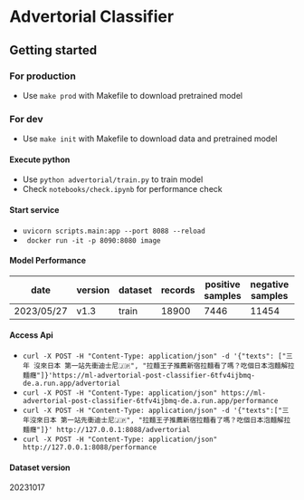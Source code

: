 # Advertorial Classifier


## Getting started

### For production

- Use `make prod` with Makefile to download pretrained model

### For dev

- Use `make init` with Makefile to download data and pretrained model

#### Execute python
- Use `python advertorial/train.py` to train model
- Check `notebooks/check.ipynb` for performance check

#### Start service
- `uvicorn scripts.main:app --port 8088 --reload`
- ` docker run -it -p 8090:8080 image`

#### Model Performance
|date|version|dataset|records|positive samples|negative samples|hit|miss|accuracy|miss rate|  
|--|--|--|--|--|--|--|--|--|--|   
|2023/05/27|v1.3|train|18900|7446|11454|18120|780|0.95873|0.04127|  

#### Access Api
- `curl -X POST -H "Content-Type: application/json" -d '{"texts": ["三年 沒來日本 第一站先衝迪士尼🇯🇵", "拉麵王子推薦新宿拉麵看了嗎？吃個日本泡麵解拉麵癮"]}'https://ml-advertorial-post-classifier-6tfv4ijbmq-de.a.run.app/advertorial`
- `curl -X POST -H "Content-Type: application/json" https://ml-advertorial-post-classifier-6tfv4ijbmq-de.a.run.app/performance`
- `curl -X POST -H "Content-Type: application/json" -d '{"texts":["三年沒來日本 第一站先衝迪士尼🇯🇵", "拉麵王子推薦新宿拉麵看了嗎？吃個日本泡麵解拉麵癮"]}' http://127.0.0.1:8088/advertorial`
- `curl -X POST -H "Content-Type: application/json"  http://127.0.0.1:8088/performance`


#### Dataset version
20231017
